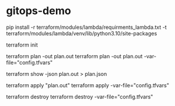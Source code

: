 # gitops-demo

pip install -r terraform/modules/lambda/requirments_lambda.txt -t terraform/modules/lambda/venv/lib/python3.10/site-packages

terraform init

terraform plan -out plan.out
terraform plan -out plan.out -var-file="config.tfvars"

terraform show -json plan.out > plan.json

terraform apply "plan.out"
terraform apply -var-file="config.tfvars"

terraform destroy
terraform destroy -var-file="config.tfvars"
